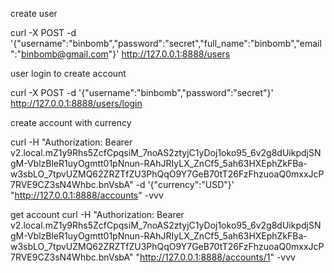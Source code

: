 create user

curl -X POST -d '{"username":"binbomb","password":"secret","full_name":"binbomb","email":"binbomb@gmail.com"}' http://127.0.0.1:8888/users

user login to create account

curl -X POST  -d '{"username":"binbomb","password":"secret"}' http://127.0.0.1:8888/users/login

create account with currency

curl -H "Authorization: Bearer v2.local.mZ1y9Rhs5ZcfCpqsiM_7noAS2ztyjC1yDoj1oko95_6v2g8dUikpdjSNgM-VblzBleR1uyOgmtt01pNnun-RAhJRIyLX_ZnCf5_5ah63HXEphZkFBa-w3sbLO_7tpvUZMQ62ZRZTfZU3PhQqO9Y7GeB70tT26FzFhzuoaQ0mxxJcP7RVE9CZ3sN4Whbc.bnVsbA" -d '{"currency":"USD"}' "http://127.0.0.1:8888/accounts" -vvv


get account
curl -H "Authorization: Bearer v2.local.mZ1y9Rhs5ZcfCpqsiM_7noAS2ztyjC1yDoj1oko95_6v2g8dUikpdjSNgM-VblzBleR1uyOgmtt01pNnun-RAhJRIyLX_ZnCf5_5ah63HXEphZkFBa-w3sbLO_7tpvUZMQ62ZRZTfZU3PhQqO9Y7GeB70tT26FzFhzuoaQ0mxxJcP7RVE9CZ3sN4Whbc.bnVsbA"  "http://127.0.0.1:8888/accounts/1" -vvv
